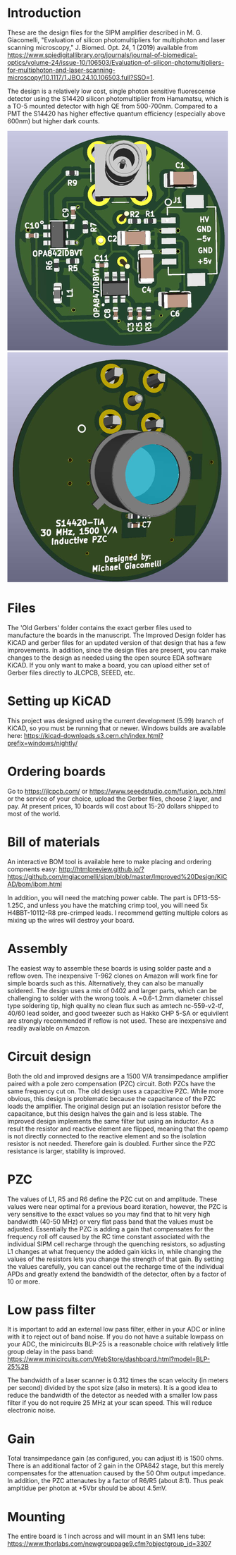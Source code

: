 # Introduction

These are the design files for the SIPM amplifier described in M. G. Giacomelli, "Evaluation of silicon photomultipliers for multiphoton and laser scanning microscopy," J. Biomed. Opt. 24, 1 (2019) available from https://www.spiedigitallibrary.org/journals/journal-of-biomedical-optics/volume-24/issue-10/106503/Evaluation-of-silicon-photomultipliers-for-multiphoton-and-laser-scanning-microscopy/10.1117/1.JBO.24.10.106503.full?SSO=1.  

The design is a relatively low cost, single photon sensitive fluorescense detector using the S14420 silicon photomultiplier from Hamamatsu, which is a TO-5 mounted detector with high QE from 500-700nm.  Compared to a PMT the S14420 has higher effective quantum efficiency (especially above 600nm) but higher dark counts.  

![Image of SIPM](https://github.com/mgiacomelli/sipm/blob/master/Improved%20Design/sipm-render.jpg)

# Files

The 'Old Gerbers' folder contains the exact gerber files used to manufacture the boards in the manuscript.  The Improved Design folder has KiCAD and gerber files for an updated version of that design that has a few improvements.  In addition, since the design files are present, you can make changes to the design as needed using the open source EDA software KiCAD.  If you only want to make a board, you can upload either set of Gerber files directly to JLCPCB, SEEED, etc.  

# Setting up KiCAD

This project was designed using the current development (5.99) branch of KiCAD, so you must be running that or newer.  Windows builds are available here: 
https://kicad-downloads.s3.cern.ch/index.html?prefix=windows/nightly/

# Ordering boards

Go to https://jlcpcb.com/ or https://www.seeedstudio.com/fusion_pcb.html or the service of your choice, upload the Gerber files, choose 2 layer, and pay.  At present prices, 10 boards will cost about 15-20 dollars shipped to most of the world.  

# Bill of materials

An interactive BOM tool is available here to make placing and ordering compnents easy:  http://htmlpreview.github.io/?https://github.com/mgiacomelli/sipm/blob/master/Improved%20Design/KiCAD/bom/ibom.html

In addition, you will need the matching power cable.  The part is DF13-5S-1.25C, and unless you have the matching crimp tool, you will need 5x H4BBT-10112-R8 pre-crimped leads.  I recommend getting multiple colors as mixing up the wires will destroy your board.  

# Assembly

The easiest way to assemble these boards is using solder paste and a reflow oven.  The inexpensive T-962 clones on Amazon will work fine for simple boards such as this.  Alternatively, they can also be manually soldered.  The design uses a mix of 0402 and larger parts, which can be challenging to solder with the wrong tools.  A ~0.6-1.2mm diameter chissel type soldering tip, high quality no clean flux such as amtech nc-559-v2-tf, 40/60 lead solder, and good tweezer such as Hakko CHP 5-SA or equivilent are strongly recommended if reflow is not used. These are inexpensive and readily available on Amazon. 

# Circuit design

Both the old and improved designs are a 1500 V/A transimpedance amplifier paired with a pole zero compensation (PZC) circuit.  Both PZCs have the same frequency cut on.  The old design uses a capacitive PZC.  While more obvious, this design is problematic because the capacitance of the PZC loads the amplifier.  The original design put an isolation resistor before the capacitance, but this design halves the gain and is less stable.  The improved design implements the same filter but using an inductor.  As a result the resistor and reactive element are flipped, meaning that the opamp is not directly connected to the reactive element and so the isolation resistor is not needed. Therefore gain is doubled.  Further since the PZC resistance is larger, stability is improved.  

# PZC

The values of L1, R5 and R6 define the PZC cut on and amplitude.  These values were near optimal for a previous board iteration, however, the PZC is very sensitive to the exact values so you may find that to hit very high bandwidth (40-50 MHz) or very flat pass band that the values must be adjusted.  Essentially the PZC is adding a gain that compensates for the frequency roll off caused by the RC time constant associated with the individual SIPM cell recharge through the quenching resistors, so adjusting L1 changes at what frequency the added gain kicks in, while changing the values of the resistors lets you change the strength of that gain.  By setting the values carefully, you can cancel out the recharge time of the individual APDs and greatly extend the bandwidth of the detector, often by a factor of 10 or more.  

# Low pass filter

It is important to add an external low pass filter, either in your ADC or inline with it to reject out of band noise.  If you do not have a suitable lowpass on your ADC, the minicircuits BLP-25 is a reasonable choice with relatively little group delay in the pass band:  https://www.minicircuits.com/WebStore/dashboard.html?model=BLP-25%2B

The bandwidth of a laser scanner is 0.312 times the scan velocity (in meters per second) divided by the spot size (also in meters).  It is a good idea to reduce the bandwidth of the detector as needed with a smaller low pass filter if you do not require 25 MHz at your scan speed.  This will reduce electronic noise.    

# Gain

Total transimpedance gain (as configured, you can adjust it) is 1500 ohms.  There is an additional factor of 2 gain in the OPA842 stage, but this merely compensates for the attenuation caused by the 50 Ohm output impedance.  In addition, the PZC attenautes by a factor of R6/R5 (about 8:1).  Thus peak ampltidue per photon at +5Vbr should be about 4.5mV.  

# Mounting

The entire board is 1 inch across and will mount in an SM1 lens tube:  https://www.thorlabs.com/newgrouppage9.cfm?objectgroup_id=3307
